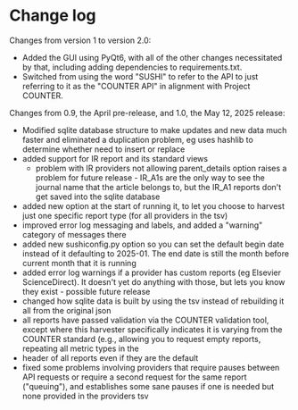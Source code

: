 # Change log
Changes from version 1 to version 2.0:
- Added the GUI using PyQt6, with all of the other changes necessitated by that, including adding dependencies to requirements.txt.
- Switched from using the word "SUSHI" to refer to the API to just referring to it as the "COUNTER API" in alignment with Project COUNTER.

Changes from 0.9, the April pre-release, and 1.0, the May 12, 2025 release:
- Modified sqlite database structure to make updates and new data much faster and eliminated a duplication problem, eg uses hashlib to determine whether need to insert or replace
- added support for IR report and its standard views
  - problem with IR providers not allowing parent_details option raises a problem for future release - IR_A1s are the only way to see the journal name that the article belongs to, but the IR_A1 reports don't get saved into the sqlite database
- added new option at the start of running it, to let you choose to harvest just one specific report type (for all providers in the tsv)
- improved error log messaging and labels, and added a "warning" category of messages there
- added new sushiconfig.py option so you can set the default begin date instead of it defaulting to 2025-01. The end date is still the month before current month that it is running
- added error log warnings if a provider has custom reports (eg Elsevier ScienceDirect). It doesn't yet do anything with those, but lets you know they exist - possible future release
- changed how sqlite data is built by using the tsv instead of rebuilding it all from the original json
- all reports have passed validation via the COUNTER validation tool, except where this harvester specifically indicates it is varying from the COUNTER standard (e.g., allowing you to request empty reports, repeating all metric types in the
- header of all reports even if they are the default
- fixed some problems involving providers that require pauses between API requests or require a second request for the same report ("queuing"), and establishes some sane pauses if one is needed but none provided in the providers tsv
